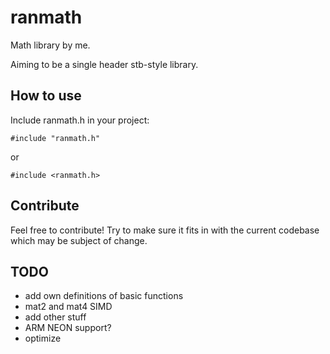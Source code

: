 # ranmath
Math library by me.

Aiming to be a single header stb-style library.

## How to use
Include ranmath.h in your project:
```
#include "ranmath.h"
```
or
```
#include <ranmath.h>
```

## Contribute
Feel free to contribute! Try to make sure it fits in with the current codebase which may be subject of change.

## TODO
- add own definitions of basic functions
- mat2 and mat4 SIMD
- add other stuff
- ARM NEON support?
- optimize
